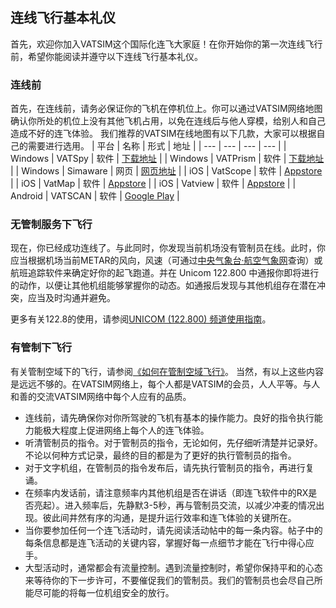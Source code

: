 ## 连线飞行基本礼仪  
首先，欢迎你加入VATSIM这个国际化连飞大家庭！在你开始你的第一次连线飞行前，希望你能阅读并遵守以下连线飞行基本礼仪。  

### 连线前 
首先，在连线前，请务必保证你的飞机在停机位上。你可以通过VATSIM网络地图确认你所处的机位上没有其他飞机占用，以免在连线后与他人穿模，给别人和自己造成不好的连飞体验。
我们推荐的VATSIM在线地图有以下几款，大家可以根据自己的需要进行选用。
| 平台 | 名称 | 形式 | 地址 |
| --- | --- | --- | --- |
| Windows | VATSpy | 软件 | [下载地址](https://vatspy.rosscarlson.dev/) |
| Windows | VATPrism | 软件 | [下载地址](https://vatprism.org/) |
| Windows | Simaware | 网页 | [网页地址](https://simaware.ca/) |
| iOS | VatScope | 软件 | [Appstore](https://apps.apple.com/cn/app/vatscope/id1303293807?l=zhcn) |
| iOS | VatMap | 软件 | [Appstore](https://apps.apple.com/cn/app/vatmap/id641159906?l=zhcn) |
| iOS | Vatview | 软件 | [Appstore](https://apps.apple.com/cn/app/vatview/id1562497035?l=zhcn) |
| Android | VATSCAN | 软件 | [Google Play](https://play.google.com/store/apps/details?id=com.stratospherelabs.vatscan&hl=en_US&gl=US) |

### 无管制服务下飞行

现在，你已经成功连线了。与此同时，你发现当前机场没有管制员在线。此时，你应当根据机场当前METAR的风向，风速（可通过[中央气象台·航空气象网](http://aviation.nmc.cn)查询）或航班追踪软件来确定好你的起飞跑道。并在 Unicom 122.800 中通报你即将进行的动作，以便让其他机组能够掌握你的动态。如通报后发现与其他机组存在潜在冲突，应当及时沟通并避免。

更多有关122.8的使用，请参阅[UNICOM (122.800) 频道使用指南](https://community.vatprc.net/t/topic/1353)。

### 有管制下飞行

有关管制空域下的飞行，请参阅[《如何在管制空域飞行》](https://community.vatprc.net/t/topic/6798/)。
当然，有以上这些内容是远远不够的。在VATSIM网络上，每个人都是VATSIM的会员，人人平等。与人和善的交流VATSIM网络中每个人应有的品质。

- 连线前，请先确保你对你所驾驶的飞机有基本的操作能力。良好的指令执行能力能极大程度上促进网络上每个人的连飞体验。
- 听清管制员的指令。对于管制员的指令，无论如何，先仔细听清楚并记录好。不论以何种方式记录，最终的目的都是为了更好的执行管制员的指令。
- 对于文字机组，在管制员的指令发布后，请先执行管制员的指令，再进行复诵。
- 在频率内发话前，请注意频率内其他机组是否在讲话（即连飞软件中的RX是否亮起）。进入频率后，先静默3-5秒，再与管制员交流，以减少冲麦的情况出现。彼此间井然有序的沟通，是提升运行效率和连飞体验的关键所在。
- 当你要参加任何一个连飞活动时，请先阅读活动帖中的每一条内容。帖子中的每条信息都是连飞活动的关键内容，掌握好每一点细节才能在飞行中得心应手。
- 大型活动时，通常都会有流量控制。遇到流量控制时，希望你保持平和的心态来等待你的下一步许可，不要催促我们的管制员。我们的管制员也会尽自己所能尽可能的将每一位机组安全的放行。
